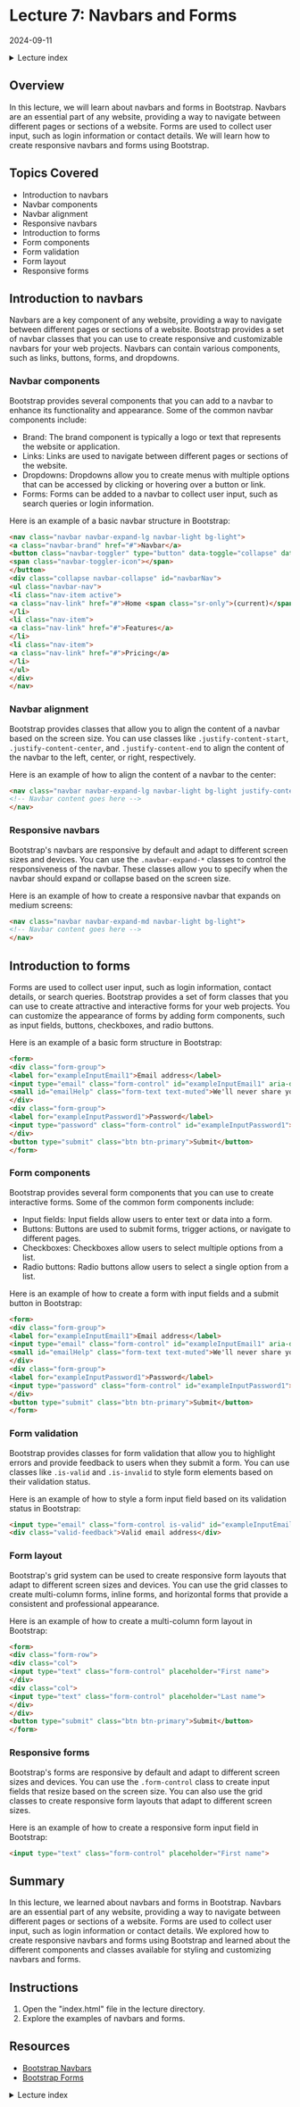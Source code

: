 # Lecture 7: Navbars and Forms
2024-09-11

<!--html_preserve--><details>
  <summary>Lecture index</summary>

- [Lecture 1: Introduction and Setup of Bootstrap 5](/lectures/lecture_01/lecture_01.md)
- [Lecture 2: Typography and Colors](/lectures/lecture_02/lecture_02.md)
- [Lecture 3: Buttons](/lectures/lecture_03/lecture_03.md)
- [Lecture 4: Utility Classes](/lectures/lecture_04/lecture_04.md)
- [Lecture 5: Containers](/lectures/lecture_05/lecture_05.md)
- [Lecture 6: Grid Layout](/lectures/lecture_06/lecture_06.md)
- [Lecture 7: Navbars and Forms](/lectures/lecture_07/lecture_07.md)
- [Lecture 8: Cards](/lectures/lecture_08/lecture_08.md)
- [Lecture 9: Accordions](/lectures/lecture_09/lecture_09.md)
- [Lecture 10: List Groups](/lectures/lecture_10/lecture_10.md)
- [Lecture 11: Icons](/lectures/lecture_11/lecture_11.md)
- [Lecture 12: Tooltips and Popovers](/lectures/lecture_12/lecture_12.md)
- [Lecture 13: Modals and Offcanvas](/lectures/lecture_13/lecture_13.md)
- [Lecture 14: Tabs and Pills](/lectures/lecture_14/lecture_14.md)

</details><!--/html_preserve-->


## Overview

In this lecture, we will learn about navbars and forms in Bootstrap. Navbars
are an essential part of any website, providing a way to navigate between
different pages or sections of a website. Forms are used to collect user
input, such as login information or contact details. We will learn how to
create responsive navbars and forms using Bootstrap.

## Topics Covered

- Introduction to navbars
- Navbar components
- Navbar alignment
- Responsive navbars
- Introduction to forms
- Form components
- Form validation
- Form layout
- Responsive forms

## Introduction to navbars

Navbars are a key component of any website, providing a way to navigate
between different pages or sections of a website. Bootstrap provides a set of
navbar classes that you can use to create responsive and customizable navbars
for your web projects. Navbars can contain various components, such as links,
buttons, forms, and dropdowns.

### Navbar components

Bootstrap provides several components that you can add to a navbar to enhance
its functionality and appearance. Some of the common navbar components
include:

- Brand: The brand component is typically a logo or text that represents the
 website or application.
- Links: Links are used to navigate between different pages or sections of the
website.
- Dropdowns: Dropdowns allow you to create menus with multiple options that
can be accessed by clicking or hovering over a button or link.
- Forms: Forms can be added to a navbar to collect user input, such as search
queries or login information.

Here is an example of a basic navbar structure in Bootstrap:

```html
<nav class="navbar navbar-expand-lg navbar-light bg-light">
<a class="navbar-brand" href="#">Navbar</a>
<button class="navbar-toggler" type="button" data-toggle="collapse" data-target="#navbarNav" aria-controls="navbarNav" aria-expanded="false" aria-label="Toggle navigation">
<span class="navbar-toggler-icon"></span>
</button>
<div class="collapse navbar-collapse" id="navbarNav">
<ul class="navbar-nav">
<li class="nav-item active">
<a class="nav-link" href="#">Home <span class="sr-only">(current)</span></a>
</li>
<li class="nav-item">
<a class="nav-link" href="#">Features</a>
</li>
<li class="nav-item">
<a class="nav-link" href="#">Pricing</a>
</li>
</ul>
</div>
</nav>
```

### Navbar alignment

Bootstrap provides classes that allow you to align the content of a navbar
based on the screen size. You can use classes like `.justify-content-start`,
`.justify-content-center`, and `.justify-content-end` to align the content of
the navbar to the left, center, or right, respectively.

Here is an example of how to align the content of a navbar to the center:

```html
<nav class="navbar navbar-expand-lg navbar-light bg-light justify-content-center">
<!-- Navbar content goes here -->
</nav>
```

### Responsive navbars

Bootstrap's navbars are responsive by default and adapt to different screen
sizes and devices. You can use the `.navbar-expand-*` classes to control the
responsiveness of the navbar. These classes allow you to specify when the
navbar should expand or collapse based on the screen size.

Here is an example of how to create a responsive navbar that expands on
medium screens:

```html
<nav class="navbar navbar-expand-md navbar-light bg-light">
<!-- Navbar content goes here -->
</nav>
```

## Introduction to forms

Forms are used to collect user input, such as login information, contact
details, or search queries. Bootstrap provides a set of form classes that you
can use to create attractive and interactive forms for your web projects. You
can customize the appearance of forms by adding form components, such as input
fields, buttons, checkboxes, and radio buttons.

Here is an example of a basic form structure in Bootstrap:

```html
<form>
<div class="form-group">
<label for="exampleInputEmail1">Email address</label>
<input type="email" class="form-control" id="exampleInputEmail1" aria-describedby="emailHelp">
<small id="emailHelp" class="form-text text-muted">We'll never share your email with anyone else.</small>
</div>
<div class="form-group">
<label for="exampleInputPassword1">Password</label>
<input type="password" class="form-control" id="exampleInputPassword1">
</div>
<button type="submit" class="btn btn-primary">Submit</button>
</form>
```

### Form components

Bootstrap provides several form components that you can use to create
interactive forms. Some of the common form components include:

- Input fields: Input fields allow users to enter text or data into a form.
- Buttons: Buttons are used to submit forms, trigger actions, or navigate to
different pages.
- Checkboxes: Checkboxes allow users to select multiple options from a list.
- Radio buttons: Radio buttons allow users to select a single option from a
list.

Here is an example of how to create a form with input fields and a submit
button in Bootstrap:

```html
<form>
<div class="form-group">
<label for="exampleInputEmail1">Email address</label>
<input type="email" class="form-control" id="exampleInputEmail1" aria-describedby="emailHelp">
<small id="emailHelp" class="form-text text-muted">We'll never share your email with anyone else.</small>
</div>
<div class="form-group">
<label for="exampleInputPassword1">Password</label>
<input type="password" class="form-control" id="exampleInputPassword1">
</div>
<button type="submit" class="btn btn-primary">Submit</button>
</form>
```

### Form validation

Bootstrap provides classes for form validation that allow you to highlight
errors and provide feedback to users when they submit a form. You can use
classes like `.is-valid` and `.is-invalid` to style form elements based on
their validation status.

Here is an example of how to style a form input field based on its validation
status in Bootstrap:

```html
<input type="email" class="form-control is-valid" id="exampleInputEmail1" aria-describedby="emailHelp">
<div class="valid-feedback">Valid email address</div>
```

### Form layout

Bootstrap's grid system can be used to create responsive form layouts that
adapt to different screen sizes and devices. You can use the grid classes to
create multi-column forms, inline forms, and horizontal forms that provide a
consistent and professional appearance.

Here is an example of how to create a multi-column form layout in Bootstrap:

```html
<form>
<div class="form-row">
<div class="col">
<input type="text" class="form-control" placeholder="First name">
</div>
<div class="col">
<input type="text" class="form-control" placeholder="Last name">
</div>
</div>
<button type="submit" class="btn btn-primary">Submit</button>
</form>
```

### Responsive forms

Bootstrap's forms are responsive by default and adapt to different screen
sizes and devices. You can use the `.form-control` class to create input
fields that resize based on the screen size. You can also use the grid classes
to create responsive form layouts that adapt to different screen sizes.

Here is an example of how to create a responsive form input field in Bootstrap:

```html
<input type="text" class="form-control" placeholder="First name">
```

## Summary

In this lecture, we learned about navbars and forms in Bootstrap. Navbars are
an essential part of any website, providing a way to navigate between different
pages or sections of a website. Forms are used to collect user input, such as
login information or contact details. We explored how to create responsive
navbars and forms using Bootstrap and learned about the different components
and classes available for styling and customizing navbars and forms.


## Instructions

1. Open the "index.html" file in the lecture directory.
1. Explore the examples of navbars and forms.

## Resources

- [Bootstrap Navbars](https://getbootstrap.com/docs/4.5/components/navbar/)
- [Bootstrap Forms](https://getbootstrap.com/docs/4.5/components/forms/)



<!--html_preserve--><details>
  <summary>Lecture index</summary>

- [Lecture 1: Introduction and Setup of Bootstrap 5](/lectures/lecture_01/lecture_01.md)
- [Lecture 2: Typography and Colors](/lectures/lecture_02/lecture_02.md)
- [Lecture 3: Buttons](/lectures/lecture_03/lecture_03.md)
- [Lecture 4: Utility Classes](/lectures/lecture_04/lecture_04.md)
- [Lecture 5: Containers](/lectures/lecture_05/lecture_05.md)
- [Lecture 6: Grid Layout](/lectures/lecture_06/lecture_06.md)
- [Lecture 7: Navbars and Forms](/lectures/lecture_07/lecture_07.md)
- [Lecture 8: Cards](/lectures/lecture_08/lecture_08.md)
- [Lecture 9: Accordions](/lectures/lecture_09/lecture_09.md)
- [Lecture 10: List Groups](/lectures/lecture_10/lecture_10.md)
- [Lecture 11: Icons](/lectures/lecture_11/lecture_11.md)
- [Lecture 12: Tooltips and Popovers](/lectures/lecture_12/lecture_12.md)
- [Lecture 13: Modals and Offcanvas](/lectures/lecture_13/lecture_13.md)
- [Lecture 14: Tabs and Pills](/lectures/lecture_14/lecture_14.md)

</details><!--/html_preserve-->

